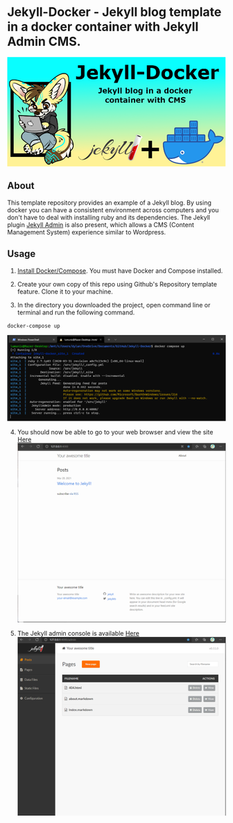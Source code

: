 # Jekyll-Docker - Jekyll blog template in a docker container with Jekyll Admin CMS.
![Project-Banner](/readme/project-banner.png)

## About

This template repository provides an example of a Jekyll blog. By using docker you can have a consistent environment across computers and you don't have to deal with installing ruby and its dependencies. The Jekyll plugin [Jekyll Admin](https://github.com/jekyll/jekyll-admin) is also present, which allows a CMS (Content Management System) experience similar to Wordpress.

## Usage

1. [Install Docker/Compose](https://docs.docker.com/compose/install/). You must have Docker and Compose installed.

2. Create your own copy of this repo using Github's Repository template feature. Clone it to your machine.

3. In the directory you downloaded the project, open command line or terminal and run the following command.
  ```
  docker-compose up
  ```
  ![docker compose command](readme/command1.PNG)

4. You should now be able to go to your web browser and view the site [Here](http://127.0.0.1:4000/)
  ![Site](readme/site.png)

5. The Jekyll admin console is available [Here](http://127.0.0.1:4000/admin)
  ![Jekyll Admin](readme/admin.png)
